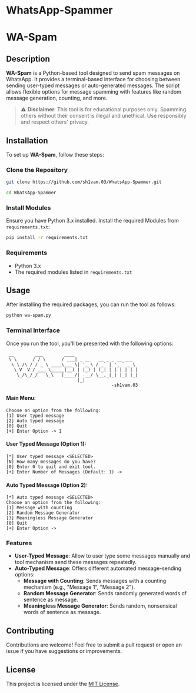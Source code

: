 ﻿# WhatsApp-Spammer

# WA-Spam

## Description

**WA-Spam** is a Python-based tool designed to send spam messages on WhatsApp. It provides a terminal-based interface for choosing between sending user-typed messages or auto-generated messages. The script allows flexible options for message spamming with features like random message generation, counting, and more.

> ⚠️ **Disclaimer**: This tool is for educational purposes only. Spamming others without their consent is illegal and unethical. Use responsibly and respect others' privacy.

## Installation

To set up **WA-Spam**, follow these steps:

### Clone the Repository
```bash
git clone https://github.com/sh1vam.03/WhatsApp-Spammer.git

cd WhatsApp-Spammer
```

### Install Modules

Ensure you have Python 3.x installed. Install the required Modules from `requirements.txt`:

```bash
pip install -r requirements.txt
```

### Requirements

- Python 3.x
- The required modules listed in `requirements.txt`

## Usage

After installing the required packages, you can run the tool as follows:

```bash
python wa-spam.py
```

### Terminal Interface

Once you run the tool, you'll be presented with the following options:

```
 __        ___        ____
 \ \      / / \      / ___| _ __   __ _ _ __ ___  
  \ \ /\ / / _ \ ____\___ \| '_ \ / _` | '_ ` _ \ 
   \ V  V / ___ \_____|__) | |_) | (_| | | | | | |
    \_/\_/_/   \_\   |____/| .__/ \__,_|_| |_| |_|
                           |_|   
                                        -sh1vam.03
```

#### Main Menu:
```
Choose an option from the following:
[1] User typed message
[2] Auto typed message
[0] Quit
[+] Enter Option -> 1
```

#### User Typed Message (Option 1):
```
[*] User typed message <SELECTED>
[N] How many messages do you have?
[0] Enter 0 to quit and exit tool.
[+] Enter Number of Messages (Default: 1) -> 
```

#### Auto Typed Message (Option 2):
```
[*] Auto typed message <SELECTED>
Choose an option from the following:
[1] Message with counting
[2] Random Message Generator
[3] Meaningless Message Generator
[0] Quit
[+] Enter Option -> 
```

### Features

- **User-Typed Message**: Allow to user type some messages manually and tool mechanism send these messages repeatedly.
- **Auto-Typed Message**: Offers different automated message-sending options:
  - **Message with Counting**: Sends messages with a counting mechanism (e.g., "Message 1", "Message 2").
  - **Random Message Generator**: Sends randomly generated words of sentence as message.
  - **Meaningless Message Generator**: Sends random, nonsensical words of sentence as message.
  
## Contributing
Contributions are welcome! Feel free to submit a pull request or open an issue if you have suggestions or improvements.

## License
This project is licensed under the [MIT License](./LICENSE).

